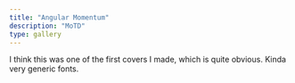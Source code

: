 ```yaml
---
title: "Angular Momentum"
description: "MoTD"
type: gallery
---
```

I think this was one of the first covers I made, which is quite obvious. Kinda very generic fonts.
